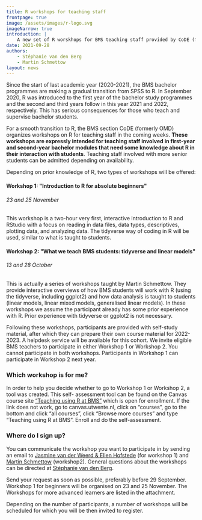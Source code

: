 ```yaml
---
title: R workshops for teaching staff
frontpage: true
image: /assets/images/r-logo.svg
imageNarrow: true
introduction: |
    A new set of R worskhops for BMS teaching staff provided by CoDE (formerly OMD) is now open for registration.
date: 2021-09-28
authors:
    - Stéphanie van den Berg
    - Martin Schmettow
layout: news
---
```


Since the start of last academic year (2020-2021), the BMS bachelor programmes are making a gradual transition from SPSS to R. In September 2020, R was introduced to the first year of the bachelor study programmes and the second and third years follow in this year 2021 and 2022, respectively. This has serious consequences for those who teach and supervise bachelor students.

For a smooth transition to R, the BMS section CoDE (formerly OMD) organizes workshops on R for teaching staff in the coming weeks. **These workshops are expressly intended for teaching staff involved in first-year and second-year bachelor modules that need some knowledge about R in their interaction with students**. Teaching staff involved with more senior students can be admitted depending on availability.

Depending on prior knowledge of R, two types of workshops will be offered:

#### Workshop 1: "Introduction to R for absolute beginners"

###### 23 and 25 November

This workshop is a two-hour very first, interactive introduction to R and RStudio with a focus on reading in data files, data types, descriptives, plotting data, and analyzing data. The tidyverse way of coding in R will be used, similar to what is taught to students.

#### Workshop 2: "What we teach BMS students: tidyverse and linear models"

###### 13 and 28 October

This is actually a series of workshops taught by Martin Schmettow. They provide interactive overviews of how BMS students will work with R (using the tidyverse, including ggplot2) and how data analysis is taught to students (linear models, linear mixed models, generalised linear models). In these workshops we assume the participant already has some prior experience with R. Prior experience with tidyverse or ggplot2 is not necessary.

Following these workshops, participants are provided with self-study material, after which they can prepare their own course material for 2022-2023. A helpdesk service will be available for this cohort.
We invite eligible BMS teachers to participate in either Workshop 1 or Workshop 2. You cannot participate in both workshops. Participants in Workshop 1 can participate in Workshop 2 next year.

### Which workshop is for me?

In order to help you decide whether to go to Workshop 1 or Workshop 2, a tool was created. This self- assessment tool can be found on the Canvas course site [“Teaching using R at BMS”](https://canvas.utwente.nl/courses/4715) which is open for enrollment. If the link does not work, go to canvas.utwente.nl, click on “courses”, go to the bottom and click “all courses”, click “Browse more courses” and type “Teaching using R at BMS”. Enroll and do the self-assessment.

### Where do I sign up?

You can communicate the workshop you want to participate in by sending an email to [Jasmine van der Weerd & Ellen Hofstede](mailto:secretariat-code-bms@utwente.nl) (for workshop 1) and [Martin Schmettow](mailto:m.schmettow@utwente.nl) (workshop2). General questions about the workshops can be directed at [Stéphanie van den Berg](mailto:stephanie.vandenberg@utwente.nl).

Send your request as soon as possible, preferably before 29 September. Workshop 1 for beginners will be organised on 23 and 25 November. The Workshops for more advanced learners are listed in the attachment.

Depending on the number of participants, a number of workshops will be scheduled for which you will be then invited to register.
